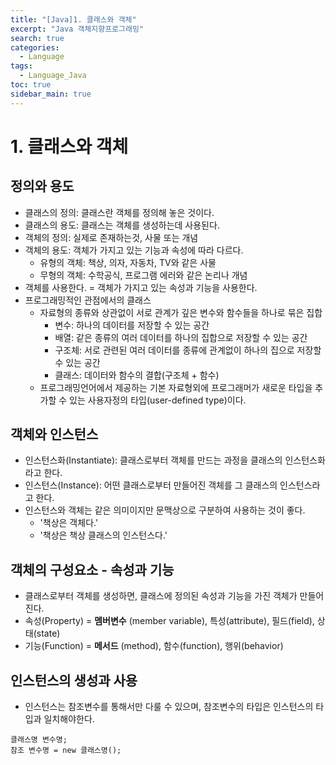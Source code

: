 ```yaml
---
title: "[Java]1. 클래스와 객체"
excerpt: "Java 객체지향프로그래밍"
search: true
categories:
  - Language
tags:
  - Language_Java
toc: true
sidebar_main: true
---
```


# 1. 클래스와 객체

## 정의와 용도
- 클래스의 정의: 클래스란 객체를 정의해 놓은 것이다.
- 클래스의 용도: 클래스는 객체를 생성하는데 사용된다.
- 객체의 정의: 실제로 존재하는것, 사물 또는 개념
- 객체의 용도: 객체가 가지고 있는 기능과 속성에 따라 다르다.
  - 유형의 객체: 책상, 의자, 자동차, TV와 같은 사물
  - 무형의 객체: 수학공식, 프로그램 에러와 같은 논리나 개념
- 객체를 사용한다. = 객체가 가지고 있는 속성과 기능을 사용한다.
- 프로그래밍적인 관점에서의 클래스
  - 자료형의 종류와 상관없이 서로 관계가 깊은 변수와 함수들을 하나로 묶은 집합
    - 변수: 하나의 데이터를 저장할 수 있는 공간
    - 배열: 같은 종류의 여러 데이터를 하나의 집합으로 저장할 수 있는 공간
    - 구조체: 서로 관련된 여러 데이터를 종류에 관계없이 하나의 집으로 저장할 수 있는 공간
    - 클래스: 데이터와 함수의 결합(구조체 + 함수)
  - 프로그래밍언어에서 제공하는 기본 자료형외에 프로그래머가 새로운 타입을 추가할 수 있는 사용자정의 타입(user-defined type)이다.

## 객체와 인스턴스
- 인스턴스화(Instantiate): 클래스로부터 객체를 만드는 과정을 클래스의 인스턴스화라고 한다.
- 인스턴스(Instance): 어떤 클래스로부터 만들어진 객체를 그 클래스의 인스턴스라고 한다.
- 인스턴스와 객체는 같은 의미이지만 문맥상으로 구분하여 사용하는 것이 좋다.
  - '책상은 객체다.'
  - '책상은 책상 클래스의 인스턴스다.'

## 객체의 구성요소 - 속성과 기능
- 클래스로부터 객체를 생성하면, 클래스에 정의된 속성과 기능을 가진 객체가 만들어진다.
- 속성(Property) = __멤버변수__ (member variable), 특성(attribute), 필드(field), 상태(state)
- 기능(Function) = __메서드__ (method), 함수(function), 행위(behavior)

## 인스턴스의 생성과 사용
- 인스턴스는 참조변수를 통해서만 다룰 수 있으며, 참조변수의 타입은 인스턴스의 타입과 일치해야한다.

```
클래스명 변수명;
참조 변수명 = new 클래스명();
```
